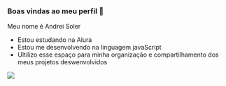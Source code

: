 ### Boas vindas ao meu perfil 💙

Meu nome é Andrei Soler

- Estou estudando na Alura 
- Estou me desenvolvendo na linguagem javaScript
- Ultilizo esse espaço para minha organização e compartilhamento dos meus projetos deswenvolvidos


![](https://media.tenor.com/gInQnsr6GoMAAAAM/doge-doge-meme.gif)
